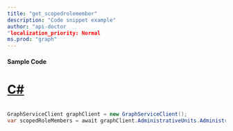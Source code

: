 ```yaml
---
title: "get_scopedrolemember"
description: "Code snippet example" 
author: "api-doctor
"localization_priority: Normal
ms.prod: "graph"
--- 
```

#### Sample Code
# [C#](#tab/Csharp)

```C#

GraphServiceClient graphClient = new GraphServiceClient();
var scopedRoleMembers = await graphClient.AdministrativeUnits.AdministrativeUnits.ScopedRoleMembers.Request().GetAsync();

```